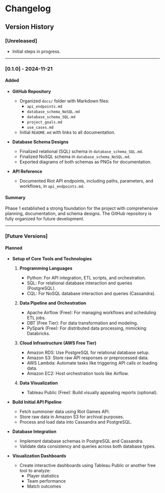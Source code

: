 # Changelog

## Version History

### [Unreleased]

- Initial steps in progress.

---

### [0.1.0] - 2024-11-21

#### Added

- **GitHub Repository**

  - Organized `docs/` folder with Markdown files:
    - `api_endpoints.md`
    - `database_schema_NoSQL.md`
    - `database_schema_SQL.md`
    - `project_goals.md`
    - `use_cases.md`
  - Initial `README.md` with links to all documentation.

- **Database Schema Designs**

  - Finalized relational (SQL) schema in `database_schema_SQL.md`.
  - Finalized NoSQL schema in `database_schema_NoSQL.md`.
  - Exported diagrams of both schemas as PNGs for documentation.

- **API Reference**
  - Documented Riot API endpoints, including paths, parameters, and workflows, in `api_endpoints.md`.

#### Summary

Phase 1 established a strong foundation for the project with comprehensive planning, documentation, and schema designs. The GitHub repository is fully organized for future development.

---

### [Future Versions]

#### Planned

- **Setup of Core Tools and Technologies**

  1. **Programming Languages**

     - Python: For API integration, ETL scripts, and orchestration.
     - SQL: For relational database interaction and queries (PostgreSQL).
     - CQL: For NoSQL database interaction and queries (Cassandra).

  2. **Data Pipeline and Orchestration**

     - Apache Airflow (Free): For managing workflows and scheduling ETL jobs.
     - DBT (Free Tier): For data transformation and modeling.
     - PySpark (Free): For distributed data processing, mimicking Databricks.

  3. **Cloud Infrastructure (AWS Free Tier)**

     - Amazon RDS: Use PostgreSQL for relational database setup.
     - Amazon S3: Store raw API responses or preprocessed data.
     - AWS Lambda: Automate tasks like triggering API calls or loading data.
     - Amazon EC2: Host orchestration tools like Airflow.

  4. **Data Visualization**
     - Tableau Public (Free): Build visually appealing reports (optional).

- **Build Initial API Pipeline**

  - Fetch summoner data using Riot Games API.
  - Store raw data in Amazon S3 for archival purposes.
  - Process and load data into Cassandra and PostgreSQL.

- **Database Integration**

  - Implement database schemas in PostgreSQL and Cassandra.
  - Validate data consistency and queries across both database types.

- **Visualization Dashboards**
  - Create interactive dashboards using Tableau Public or another free tool to analyze:
    - Player statistics
    - Team performance
    - Match outcomes
